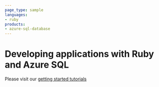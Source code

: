 ```yaml
---
page_type: sample
languages:
- ruby
products:
- azure-sql-database	
---
```


# Developing applications with Ruby and Azure SQL 


Please visit our [getting started tutorials](https://www.microsoft.com/en-us/sql-server/developer-get-started/)
